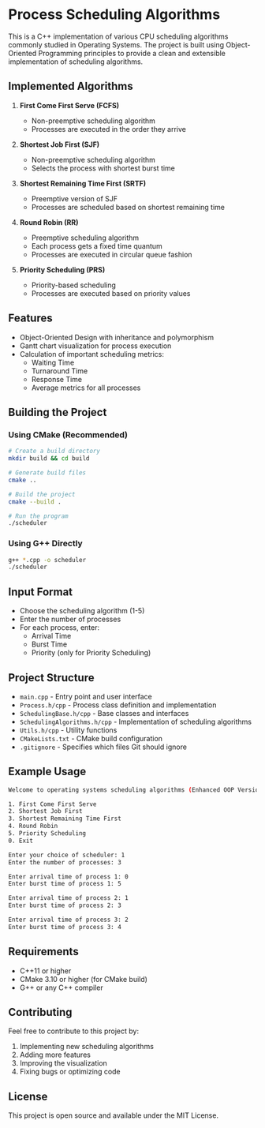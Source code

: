 # Process Scheduling Algorithms

This is a C++ implementation of various CPU scheduling algorithms commonly studied in Operating Systems. The project is built using Object-Oriented Programming principles to provide a clean and extensible implementation of scheduling algorithms.

## Implemented Algorithms

1. **First Come First Serve (FCFS)**
   - Non-preemptive scheduling algorithm
   - Processes are executed in the order they arrive

2. **Shortest Job First (SJF)**
   - Non-preemptive scheduling algorithm
   - Selects the process with shortest burst time

3. **Shortest Remaining Time First (SRTF)**
   - Preemptive version of SJF
   - Processes are scheduled based on shortest remaining time

4. **Round Robin (RR)**
   - Preemptive scheduling algorithm
   - Each process gets a fixed time quantum
   - Processes are executed in circular queue fashion

5. **Priority Scheduling (PRS)**
   - Priority-based scheduling
   - Processes are executed based on priority values

## Features

- Object-Oriented Design with inheritance and polymorphism
- Gantt chart visualization for process execution
- Calculation of important scheduling metrics:
  - Waiting Time
  - Turnaround Time
  - Response Time
  - Average metrics for all processes

## Building the Project

### Using CMake (Recommended)
```bash
# Create a build directory
mkdir build && cd build

# Generate build files
cmake ..

# Build the project
cmake --build .

# Run the program
./scheduler
```

### Using G++ Directly
```bash
g++ *.cpp -o scheduler
./scheduler
```

## Input Format
- Choose the scheduling algorithm (1-5)
- Enter the number of processes
- For each process, enter:
  - Arrival Time
  - Burst Time
  - Priority (only for Priority Scheduling)

## Project Structure

- `main.cpp` - Entry point and user interface
- `Process.h/cpp` - Process class definition and implementation
- `SchedulingBase.h/cpp` - Base classes and interfaces
- `SchedulingAlgorithms.h/cpp` - Implementation of scheduling algorithms
- `Utils.h/cpp` - Utility functions
- `CMakeLists.txt` - CMake build configuration
- `.gitignore` - Specifies which files Git should ignore

## Example Usage

```bash
Welcome to operating systems scheduling algorithms (Enhanced OOP Version)

1. First Come First Serve
2. Shortest Job First
3. Shortest Remaining Time First
4. Round Robin
5. Priority Scheduling
0. Exit

Enter your choice of scheduler: 1
Enter the number of processes: 3

Enter arrival time of process 1: 0
Enter burst time of process 1: 5

Enter arrival time of process 2: 1
Enter burst time of process 2: 3

Enter arrival time of process 3: 2
Enter burst time of process 3: 4
```

## Requirements

- C++11 or higher
- CMake 3.10 or higher (for CMake build)
- G++ or any C++ compiler

## Contributing

Feel free to contribute to this project by:
1. Implementing new scheduling algorithms
2. Adding more features
3. Improving the visualization
4. Fixing bugs or optimizing code

## License

This project is open source and available under the MIT License. 